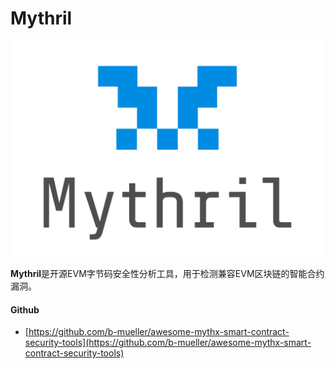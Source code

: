 # Mythril

[![&#x56FE;&#x7247;alt](../../.gitbook/assets/mythril_new.png)](https://github.com/ConsenSys/mythril)

**Mythril**是开源EVM字节码安全性分析工具，用于检测兼容EVM区块链的智能合约漏洞。



#### Github

* [https://github.com/b-mueller/awesome-mythx-smart-contract-security-tools](https://github.com/b-mueller/awesome-mythx-smart-contract-security-tools)

